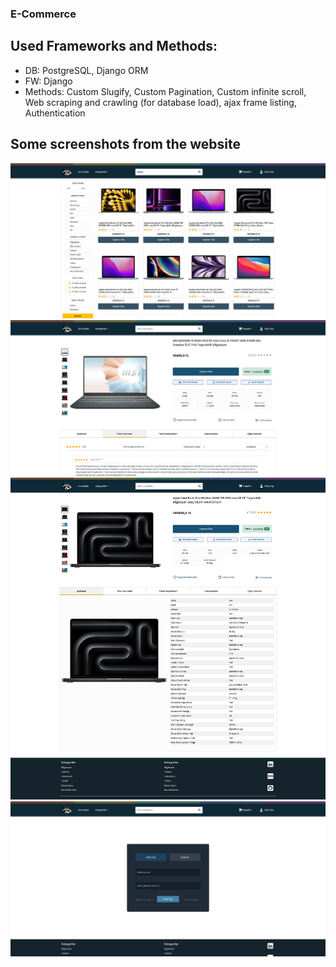 ### E-Commerce
 
## Used Frameworks and Methods:
- DB: PostgreSQL, Django ORM
- FW: Django
- Methods: Custom Slugify, Custom Pagination, Custom infinite scroll, Web scraping and crawling (for database load), ajax frame listing, Authentication

## Some screenshots from the website


![Screenshots](https://github.com/thbn1/E-Commerce/blob/main/forgithub/ss3.png)
![Screenshots](https://github.com/thbn1/E-Commerce/blob/main/forgithub/ss2.png)
![Screenshots](https://github.com/thbn1/E-Commerce/blob/main/forgithub/ss1.png)
![Screenshots](https://github.com/thbn1/E-Commerce/blob/main/forgithub/ss5.png)
